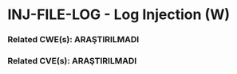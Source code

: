 # INJ-FILE-LOG - Log Injection (W)

### Related CWE(s): ARAŞTIRILMADI
### Related CVE(s): ARAŞTIRILMADI